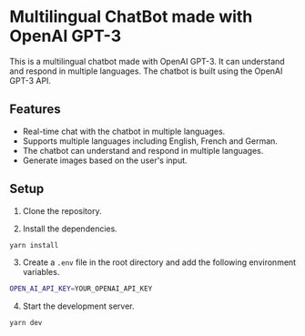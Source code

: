 # Multilingual ChatBot made with OpenAI GPT-3

This is a multilingual chatbot made with OpenAI GPT-3. It can understand and respond in multiple languages. The chatbot is built using the OpenAI GPT-3 API.

## Features
- Real-time chat with the chatbot in multiple languages.
- Supports multiple languages including English, French and German.
- The chatbot can understand and respond in multiple languages.
- Generate images based on the user's input.

## Setup
1. Clone the repository.

2. Install the dependencies.
```bash
yarn install
```

3. Create a `.env` file in the root directory and add the following environment variables.
```bash
OPEN_AI_API_KEY=YOUR_OPENAI_API_KEY
```

4. Start the development server.
```bash
yarn dev
```